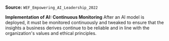 **Source:** `WEF_Empowering_AI_Leadership_2022`

**Implementation of AI: Continuous Monitoring**
After an AI model is deployed, it must be monitored continuously and tweaked to ensure that the insights a business derives continue to be reliable and in line with the organization's values and ethical principles.
